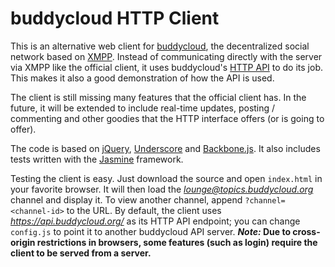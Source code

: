 buddycloud HTTP Client
======================

This is an alternative web client for [buddycloud](http://buddycloud.com/),
the decentralized social network based on [XMPP](http://xmpp.org/). Instead
of communicating directly with the server via XMPP like the official client,
it uses buddycloud's [HTTP API](https://github.com/buddycloud/buddycloud-http-api)
to do its job. This makes it also a good demonstration of how the API is used.

The client is still missing many features that the official client has. In the
future, it will be extended to include real-time updates, posting / commenting
and other goodies that the HTTP interface offers (or is going to offer).

The code is based on [jQuery](http://jquery.com/),
[Underscore](http://underscorejs.org/) and [Backbone.js](http://backbonejs.org/).
It also includes tests written with the [Jasmine](http://pivotal.github.com/jasmine/)
framework.

Testing the client is easy. Just download the source and open `index.html` in
your favorite browser. It will then load the *lounge@topics.buddycloud.org*
channel and display it. To view another channel, append `?channel=<channel-id>`
to the URL. By default, the client uses *https://api.buddycloud.org/* as its
HTTP API endpoint; you can change `config.js` to point it to another buddycloud
API server. *****Note:*** Due to cross-origin restrictions in browsers, some
features (such as login) require the client to be served from a server.**
